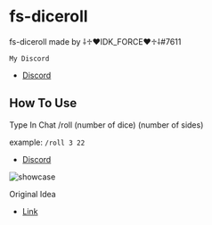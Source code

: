 # fs-diceroll

fs-diceroll made by ⸸♱♥IDK_FORCE♥♱⸸#7611

```My Discord```
- [Discord](https://discord.gg/6kJ5ubDEWE)

## How To Use
Type In Chat /roll (number of dice) (number of sides)

example: ```/roll 3 22```

- [Discord](https://discord.gg/6kJ5ubDEWE)

![showcase](https://media.discordapp.net/attachments/1021700112776437760/1023230294104490046/unknown.png)

Original Idea
- [Link](https://github.com/SpecialStos/RollDice)